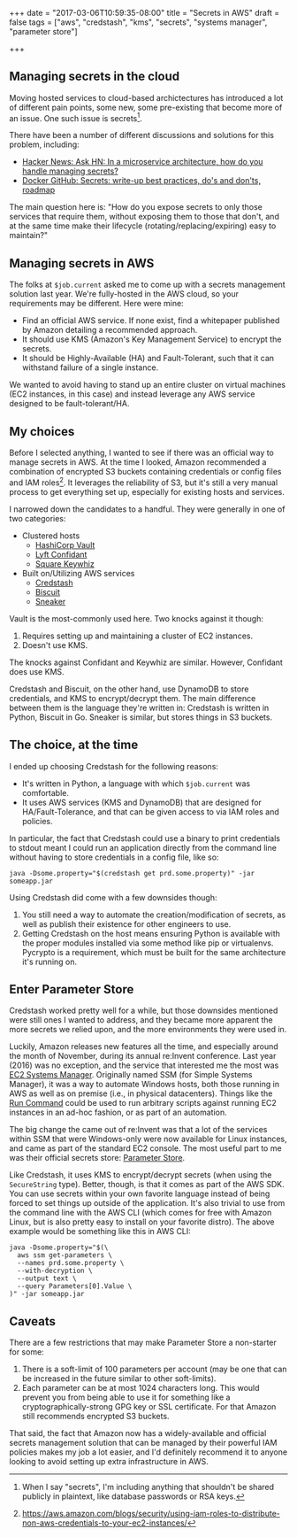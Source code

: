 +++
date = "2017-03-06T10:59:35-08:00"
title = "Secrets in AWS"
draft = false
tags = ["aws", "credstash", "kms", "secrets", "systems manager", "parameter store"]

+++

## Managing secrets in the cloud

Moving hosted services to cloud-based archictectures has introduced a lot of
different pain points, some new, some pre-existing that become more of an
issue. One such issue is secrets[^1].

There have been a number of different discussions and solutions for this
problem, including:

- [Hacker News: Ask HN: In a microservice architecture, how do you handle managing secrets?](https://news.ycombinator.com/item?id=10927043)
- [Docker GitHub: Secrets: write-up best practices, do's and don'ts, roadmap](https://github.com/docker/docker/issues/13490)

The main question here is: "How do you expose secrets to only those services
that require them, without exposing them to those that don't, and at the same
time make their lifecycle (rotating/replacing/expiring) easy to maintain?"

## Managing secrets in AWS

The folks at `$job.current` asked me to come up with a secrets management
solution last year. We're fully-hosted in the AWS cloud, so your requirements
may be different. Here were mine:

- Find an official AWS service. If none exist, find a whitepaper published by
  Amazon detailing a recommended approach.
- It should use KMS (Amazon's Key Management Service) to encrypt the secrets.
- It should be Highly-Available (HA) and Fault-Tolerant, such that it can withstand
  failure of a single instance.

We wanted to avoid having to stand up an entire cluster on virtual machines
(EC2 instances, in this case) and instead leverage any AWS service designed to
be fault-tolerant/HA.

## My choices

Before I selected anything, I wanted to see if there was an official way to
manage secrets in AWS. At the time I looked, Amazon recommended a combination
of encrypted S3 buckets containing credentials or config files and IAM
roles[^2]. It leverages the reliability of S3, but it's still a very manual
process to get everything set up, especially for existing hosts and services.

I narrowed down the candidates to a handful. They were generally in one of two
categories:

* Clustered hosts
  - [HashiCorp Vault](https://www.vaultproject.io/)
  - [Lyft Confidant](https://lyft.github.io/confidant/)
  - [Square Keywhiz](https://square.github.io/keywhiz/)
* Built on/Utilizing AWS services
  - [Credstash](https://github.com/fugue/credstash)
  - [Biscuit](https://github.com/dcoker/biscuit)
  - [Sneaker](https://github.com/codahale/sneaker)

Vault is the most-commonly used here. Two knocks against it though:

1. Requires setting up and maintaining a cluster of EC2 instances.
2. Doesn't use KMS.

The knocks against Confidant and Keywhiz are similar. However, Confidant does
use KMS.

Credstash and Biscuit, on the other hand, use DynamoDB to store credentials,
and KMS to encrypt/decrypt them. The main difference between them is the
language they're written in: Credstash is written in Python, Biscuit in Go.
Sneaker is similar, but stores things in S3 buckets.

## The choice, at the time

I ended up choosing Credstash for the following reasons:

- It's written in Python, a language with which `$job.current` was comfortable.
- It uses AWS services (KMS and DynamoDB) that are designed for
  HA/Fault-Tolerance, and that can be given access to via IAM roles and
  policies.

In particular, the fact that Credstash could use a binary to print credentials
to stdout meant I could run an application directly from the command line
without having to store credentials in a config file, like so:

```
java -Dsome.property="$(credstash get prd.some.property)" -jar someapp.jar
```

Using Credstash did come with a few downsides though:

1. You still need a way to automate the creation/modification of secrets, as
   well as publish their existence for other engineers to use.
2. Getting Credstash on the host means ensuring Python is available with the
   proper modules installed via some method like pip or virtualenvs. Pycrypto
   is a requirement, which must be built for the same architecture it's running
   on.

## Enter Parameter Store

Credstash worked pretty well for a while, but those downsides mentioned were
still ones I wanted to address, and they became more apparent the more secrets
we relied upon, and the more environments they were used in.

Luckily, Amazon releases new features all the time, and especially around the
month of November, during its annual re:Invent conference. Last year (2016) was
no exception, and the service that interested me the most was [EC2 Systems
Manager](https://aws.amazon.com/ec2/systems-manager/). Originally named SSM
(for Simple Systems Manager), it was a way to automate Windows hosts, both
those running in AWS as well as on premise (i.e., in physical datacenters).
Things like the [Run Command](https://aws.amazon.com/ec2/run-command/) could be
used to run arbitrary scripts against running EC2 instances in an ad-hoc
fashion, or as part of an automation.

The big change the came out of re:Invent was that a lot of the services within
SSM that were Windows-only were now available for Linux instances, and came as
part of the standard EC2 console. The most useful part to me was their official
secrets store: [Parameter Store](https://docs.aws.amazon.com/AWSEC2/latest/UserGuide/systems-manager-paramstore.html).

Like Credstash, it uses KMS to encrypt/decrypt secrets (when using the
`SecureString` type). Better, though, is that it comes as part of the AWS SDK.
You can use secrets within your own favorite language instead of being forced
to set things up outside of the application. It's also trivial to use from the
command line with the AWS CLI (which comes for free with Amazon Linux, but is
also pretty easy to install on your favorite distro). The above example would
be something like this in AWS CLI:

```
java -Dsome.property="$(\
  aws ssm get-parameters \
  --names prd.some.property \
  --with-decryption \
  --output text \
  --query Parameters[0].Value \
)" -jar someapp.jar
```

## Caveats

There are a few restrictions that may make Parameter Store a non-starter for
some:

1. There is a soft-limit of 100 parameters per account (may be one that can be
   increased in the future similar to other soft-limits).
2. Each parameter can be at most 1024 characters long. This would prevent you
   from being able to use it for something like a cryptographically-strong GPG
   key or SSL certificate. For that Amazon still recommends encrypted S3
   buckets.

That said, the fact that Amazon now has a widely-available and official secrets
management solution that can be managed by their powerful IAM policies makes my
job a lot easier, and I'd definitely recommend it to anyone looking to avoid
setting up extra infrastructure in AWS.

[^1]: When I say "secrets", I'm including anything that shouldn't be shared publicly in plaintext, like database passwords or RSA keys.
[^2]: https://aws.amazon.com/blogs/security/using-iam-roles-to-distribute-non-aws-credentials-to-your-ec2-instances/
